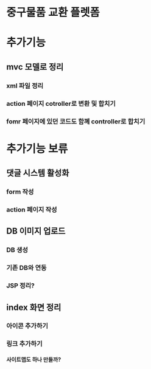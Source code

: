 ﻿중구물품 교환 플렛폼
=================

# 추가기능

## mvc 모델로 정리

### xml 파일 정리
### action 페이지 cotroller로 변환 및 합치기
### fomr 페이지에 있던 코드도 함꼐 controller로 합치기





# 추가기능 보류



## 댓글 시스템 활성화
### form 작성
### action 페이지 작성


## DB 이미지 업로드
### DB 생성 
### 기존 DB와 연동
### JSP 정리?


## index 화면 정리
### 아이콘 추가하기
### 링크 추가하기 
#### 사이트맵도 하나 만들까?






